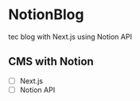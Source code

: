 # NotionBlog
tec blog with Next.js using Notion API

## CMS with Notion
- [ ] Next.js
- [ ] Notion API
